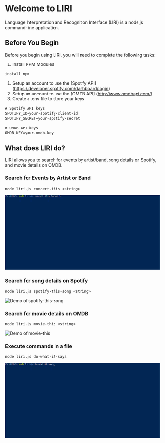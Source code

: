 # Welcome to LIRI
Language Interpretation and Recognition Interface (LIRI) is a node.js command-line application.

## Before You Begin ##
Before you begin using LIRI, you will need to complete the following tasks:
1. Install NPM Modules
```
install npm
```
1. Setup an account to use the [Spotify API] (https://developer.spotify.com/dashboard/login) 
1. Setup an account to use the [OMDB API] (http://www.omdbapi.com/)
1. Create a .env file to store your keys
```
# Spotify API keys
SPOTIFY_ID=your-spotify-client-id
SPOTIFY_SECRET=your-spotify-secret

# OMDB API keys
OMDB_KEY=your-omdb-key
```

## What does LIRI do? ##
LIRI allows you to search for events by artist/band, song details on Spotify, and movie details on OMDB.

### Search for Events by Artist or Band ###
```
node liri.js concert-this <string>
```
![Demo of concert-this](/images/concert-this.gif)

### Search for song details on Spotify ###
```
node liri.js spotify-this-song <string>
```
![Demo of spotify-this-song](/images/spotify-this.gif)

### Search for movie details on OMDB ###
```
node liri.js movie-this <string>
```
![Demo of movie-this](/images/movie-this.gif)

### Execute commands in a file ###
```
node liri.js do-what-it-says
```
![Demo of do-what-it-says](/images/do-this.gif)